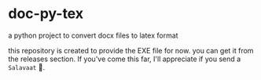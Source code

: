 # doc-py-tex
a python project to convert docx files to latex format


this repository is created to provide the EXE file for now. you can get it from the releases section. If you've come this far, I'll appreciate if you send a `Salavaat` 🕋.
